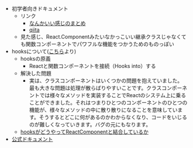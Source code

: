 - 初学者向きドキュメント
  - リンク
    - [なんかいい感じのまとめ](https://sbfl.net/blog/2019/11/12/react-hooks-introduction/)
    - [qiita](https://qiita.com/uhyo/items/246fb1f30acfeb7699da)
  - 見た感じ、React.Componentみたいなかっこいい継承クラスじゃなくても関数コンポーネントでパワフルな機能をつかうためのものっぽい
- hooksについて([こちら](https://sbfl.net/blog/2019/11/12/react-hooks-introduction/)より)
  - hooksの原義
    - Reactと関数コンポーネントを接続（Hooks into）する
  - 解決した問題
    - 実は、クラスコンポーネントはいくつかの問題を抱えていました。最も大きな問題は処理が散らばりやすいことです。クラスコンポーネントでは様々なメソッドを実装することでReactのシステム上に乗ることができました。それはつまりひとつのコンポーネントのひとつの機能が、様々なメソッドの中に散り散りになることを意味しています。そうするとどこに何があるのかわからなくなり、コードをいじるのが難しくなっていきます。バグの元にもなります。
  - [hooksがどうやってReactComponentと結合しているか](https://sbfl.net/blog/2019/02/09/react-hooks-usestate/)
- [公式ドキュメント](https://ja.reactjs.org/docs/hooks-rules.html)
